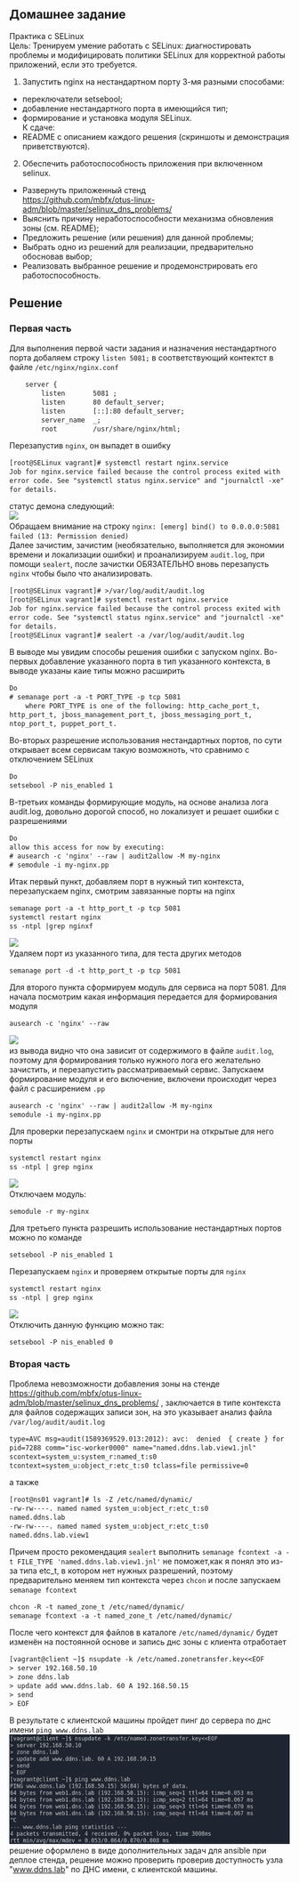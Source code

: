 ## Домашнее задание
Практика с SELinux  
Цель: Тренируем умение работать с SELinux: диагностировать проблемы и модифицировать политики SELinux для корректной работы приложений, если это требуется.  
1. Запустить nginx на нестандартном порту 3-мя разными способами:  
- переключатели setsebool;  
- добавление нестандартного порта в имеющийся тип;  
- формирование и установка модуля SELinux.  
К сдаче:  
- README с описанием каждого решения (скриншоты и демонстрация приветствуются).   
  
2. Обеспечить работоспособность приложения при включенном selinux.  
- Развернуть приложенный стенд  
https://github.com/mbfx/otus-linux-adm/blob/master/selinux_dns_problems/  
- Выяснить причину неработоспособности механизма обновления зоны (см. README);  
- Предложить решение (или решения) для данной проблемы;  
- Выбрать одно из решений для реализации, предварительно обосновав выбор;  
- Реализовать выбранное решение и продемонстрировать его работоспособность.  
  
## Решение 
### Первая часть
Для выполнения первой части задания и назначения нестандартного порта добаляем строку `listen 5081;` в соответствующий контектст в файле `/etc/nginx/nginx.conf`      
```
    server {
        listen       5081 ;
        listen       80 default_server;
        listen       [::]:80 default_server;
        server_name  _;
        root         /usr/share/nginx/html;
```
Перезапустив `nginx`, он выпадет в ошибку    
```
[root@SELinux vagrant]# systemctl restart nginx.service
Job for nginx.service failed because the control process exited with error code. See "systemctl status nginx.service" and "journalctl -xe" for details.
```
статус демона следующий:   
![](https://github.com/dbudakov/11.SELinux/blob/master/images/1.1/status%20nginx%201.png)   
Обращаем внимание на строку `nginx: [emerg] bind() to 0.0.0.0:5081 failed (13: Permission denied)`  
Далее зачистим, зачистим (необязательно, выполняется для экономии времени и локализации ошибки) и проанализируем `audit.log`, при помощи `sealert`, после зачистки ОБЯЗАТЕЛЬНО вновь перезапусть `nginx` чтобы было что анализировать.   
```
[root@SELinux vagrant]# >/var/log/audit/audit.log
[root@SELinux vagrant]# systemctl restart nginx.service
Job for nginx.service failed because the control process exited with error code. See "systemctl status nginx.service" and "journalctl -xe" for details.
[root@SELinux vagrant]# sealert -a /var/log/audit/audit.log

```
В выводе мы увидим  способы решения ошибки с запуском nginx. Во-первых добавление указанного порта в тип указанного контекста, в выводе указаны каие типы можно расширить      
```
Do
# semanage port -a -t PORT_TYPE -p tcp 5081
    where PORT_TYPE is one of the following: http_cache_port_t, http_port_t, jboss_management_port_t, jboss_messaging_port_t, ntop_port_t, puppet_port_t.
```
Во-вторых разрешение использования нестандартных портов, по сути открывает всем сервисам такую возможноть, что сравнимо с отключением SELinux   
```
Do
setsebool -P nis_enabled 1
```
В-третьих команды формирующие модуль, на основе анализа лога audit.log, довольно дорогой способ, но локализует и решает ошибки с разрешениями  
```
Do
allow this access for now by executing:
# ausearch -c 'nginx' --raw | audit2allow -M my-nginx
# semodule -i my-nginx.pp
```

Итак первый пункт, добавляем порт в нужный тип контекста, перезапускаем nginx, смотрим завязанные порты на nginx  
```
semanage port -a -t http_port_t -p tcp 5081
systemctl restart nginx
ss -ntpl |grep nginxf
```
![](https://github.com/dbudakov/11.SELinux/blob/master/images/main/1_nginx.png)    
Удаляем порт из указанного типа, для теста других методов  
```
semanage port -d -t http_port_t -p tcp 5081
```

Для второго пункта сформируем модуль для сервиса на порт 5081. Для начала посмотрим какая информация передается для формирования модуля   
```
ausearch -c 'nginx' --raw 
```
![](https://github.com/dbudakov/11.SELinux/blob/master/images/main/1_ausearch.png)     
из вывода видно что она зависит от содержимого в файле `audit.log`, поэтому для формирования только нужного лога его желательно зачистить, и перезапустить рассматриваемый сервис. Запускаем формирование модуля и его включение, включени происходит через файл с расширением `.pp`   
```
ausearch -c 'nginx' --raw | audit2allow -M my-nginx
semodule -i my-nginx.pp
```
Для проверки перезапускаем `nginx` и смонтри на открытые для него порты    
```
systemctl restart nginx
ss -ntpl | grep nginx
```
![](https://github.com/dbudakov/11.SELinux/blob/master/images/main/nginx_2.png)    
Отключаем модуль:    
```
semodule -r my-nginx
```
Для третьего пункта разрешить использование нестандартных портов можно по команде  
```
setsebool -P nis_enabled 1
```
Перезапускаем `nginx` и проверяем открытые порты для `nginx`   
```
systemctl restart nginx
ss -ntpl | grep nginx
```
![](https://github.com/dbudakov/11.SELinux/blob/master/images/main/nginx_3.png)    
Отключить данную функцию можно так:  
```
setsebool -P nis_enabled 0
```

### Вторая часть  
Проблема невозможности добавления зоны на стенде https://github.com/mbfx/otus-linux-adm/blob/master/selinux_dns_problems/ , заключается в типе контекста для файлов содержащих записи зон, на это указывает анализ файла `/var/log/audit/audit.log`   
```
type=AVC msg=audit(1589369529.013:2012): avc:  denied  { create } for  pid=7288 comm="isc-worker0000" name="named.ddns.lab.view1.jnl" scontext=system_u:system_r:named_t:s0 tcontext=system_u:object_r:etc_t:s0 tclass=file permissive=0
```
а также  
```
[root@ns01 vagrant]# ls -Z /etc/named/dynamic/
-rw-rw----. named named system_u:object_r:etc_t:s0       named.ddns.lab
-rw-rw----. named named system_u:object_r:etc_t:s0       named.ddns.lab.view1
```
Причем просто рекомендация `sealert` выполнить `semanage fcontext -a -t FILE_TYPE 'named.ddns.lab.view1.jnl'` не поможет,как я понял это из-за типа etc_t, в котором нет нужных разрешений, поэтому предварительно меняем тип контекста через `chcon` и после запускаем `semanage fcontext`   
```
chcon -R -t named_zone_t /etc/named/dynamic/
semanage fcontext -a -t named_zone_t /etc/named/dynamic/
```
После чего контекст для файлов в каталоге `/etc/named/dynamic/` будет изменён на постоянной основе и запись днс зоны с клиента отработает  
```
[vagrant@client ~]$ nsupdate -k /etc/named.zonetransfer.key<<EOF
> server 192.168.50.10
> zone ddns.lab
> update add www.ddns.lab. 60 A 192.168.50.15
> send
> EOF
```
В результате с клиентской машины пройдет пинг до сервера по днс имени `ping www.ddns.lab`  
![](https://github.com/dbudakov/12.SELinux/blob/master/images/2/ddns.png)  
решение оформлено в виде дополнительных задач для ansible при деплое стенда, решение можно проверить проверив доступность узла "www.ddns.lab" по ДНС имени, с клиентской машины.  
